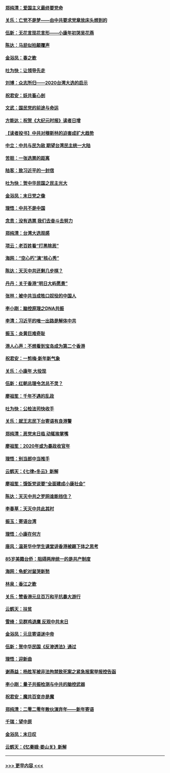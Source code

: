 #### [郑纯清：爱国主义最终要党命](../pages/nsc993/n11802197.md?t=01190231) 
#### [关乐：亡党不是梦——由中共要求党章放床头想到的](../pages/nsc993/n11802156.md?t=01190231) 
#### [伍新：无花言现花言形——小康年初哭吴花燕](../pages/nsc993/n11800044.md?t=01190231) 
#### [陈达：马屁似拍颠覆声](../pages/nsc993/n11800010.md?t=01190231) 
#### [金浴凤：春之歌](../pages/nsc993/n11797687.md?t=01190231) 
#### [吐为快：让领导先走](../pages/nsc993/n11797512.md?t=01190231) 
#### [刘博：众志所归——2020台湾大选的启示](../pages/nsc993/n11796878.md?t=01190231) 
#### [祝君安：妖共畜心剖](../pages/nsc993/n11794273.md?t=01190231) 
#### [文武：国民党的前途与命运](../pages/nsc993/n11794198.md?t=01190231) 
#### [方能达：祝贺《大纪元时报》读者日增](../pages/nsc993/n11793807.md?t=01190231) 
#### [【读者投书】中共对穆斯林的迫害成扩大趋势](../pages/nsc993/n11791371.md?t=01190231) 
#### [中立：中共与民为敌 期望台湾民主统一大陆](../pages/nsc993/n11790392.md?t=01190231) 
#### [苦胆：一张选票的距离](../pages/nsc993/n11788914.md?t=01190231) 
#### [陆客：致习近平的一封信](../pages/nsc993/n11788867.md?t=01190231) 
#### [吐为快：贺中华民国之民主光大](../pages/nsc993/n11788618.md?t=01190231) 
#### [金浴凤：末日党之像](../pages/nsc993/n11787475.md?t=01190231) 
#### [理悟：中共不是中国](../pages/nsc993/n11787463.md?t=01190231) 
#### [念贲：没有选票  我们去奋斗去努力](../pages/nsc993/n11787398.md?t=01190231) 
#### [郑纯清：台湾大选观感](../pages/nsc993/n11786210.md?t=01190231) 
#### [项云：老百姓看“打黑除恶”](../pages/nsc993/n11785398.md?t=01190231) 
#### [海网：“空心朽”演“核心秀”](../pages/nsc993/n11783874.md?t=01190231) 
#### [陈达：天灭中共还剩几步棋？](../pages/nsc993/n11783719.md?t=01190231) 
#### [丹丹：关于香港“明日大屿愿景”](../pages/nsc993/n11783273.md?t=01190231) 
#### [张林：被中共当成牲口奴役的中国人](../pages/nsc993/n11782397.md?t=01190231) 
#### [李小刚：脑控原理之DNA共振](../pages/nsc993/n11780962.md?t=01190231) 
#### [李清：习近平的唯一出路是解体中共](../pages/nsc993/n11780866.md?t=01190231) 
#### [振玉：炎黄巨难奇耻](../pages/nsc993/n11779632.md?t=01190231) 
#### [港人心声：不想看到宝岛成为第二个香港](../pages/nsc993/n11778817.md?t=01190231) 
#### [祝君安：一剪梅‧新年新气象](../pages/nsc993/n11776340.md?t=01190231) 
#### [关乐：小康年 大役现](../pages/nsc993/n11774213.md?t=01190231) 
#### [伍新：红朝总理令怎总不灵？](../pages/nsc993/n11770813.md?t=01190231) 
#### [廖祖笙：千年不遇的乱政](../pages/nsc993/n11770373.md?t=01190231) 
#### [吐为快：公检法司快收手](../pages/nsc993/n11770359.md?t=01190231) 
#### [关乐：就王志民下台寄语有良港警](../pages/nsc993/n11769903.md?t=01190231) 
#### [郑纯清：恶党末日临 动辄挨掌嘴](../pages/nsc993/n11769356.md?t=01190231) 
#### [廖祖笙：2020年或为暴政收官年](../pages/nsc993/n11768216.md?t=01190231) 
#### [理悟：别当郎中当推手](../pages/nsc993/n11768243.md?t=01190231) 
#### [云鹤天：《七律▪冬云》新解](../pages/nsc993/n11768204.md?t=01190231) 
#### [廖祖笙：饿饭党说要“全面建成小康社会”](../pages/nsc993/n11767482.md?t=01190231) 
#### [陈达：天灭中共之罗网谁能挡住？](../pages/nsc993/n11767465.md?t=01190231) 
#### [李春草：天灭中共此其时](../pages/nsc993/n11767452.md?t=01190231) 
#### [振玉：寄语台湾](../pages/nsc993/n11767432.md?t=01190231) 
#### [理悟：小康在何方](../pages/nsc993/n11767394.md?t=01190231) 
#### [唐风：温哥华中学生课堂讲香港被踢下体之思考](../pages/nsc993/n11766848.md?t=01190231) 
#### [85岁美籍台侨：阻碍两岸统一的是共产制度](../pages/nsc993/n11765043.md?t=01190231) 
#### [海网：龟蛇对鼠哭新愁](../pages/nsc993/n11764895.md?t=01190231) 
#### [林泉：香江之歌](../pages/nsc993/n11764415.md?t=01190231) 
#### [关乐：赞香港元旦百万和平抗暴大游行](../pages/nsc993/n11764382.md?t=01190231) 
#### [云鹤天：扶贫](../pages/nsc993/n11764245.md?t=01190231) 
#### [雪绮：见群鸡退鹰  反观中共末日](../pages/nsc993/n11762112.md?t=01190231) 
#### [金浴凤：元旦寄语迷中帝](../pages/nsc993/n11761788.md?t=01190231) 
#### [伍新：贺中华民国《反渗透法》通过](../pages/nsc993/n11761994.md?t=01190231) 
#### [理悟：迎新曲](../pages/nsc993/n11761152.md?t=01190231) 
#### [谢燕益：杨胜军被非法拘禁致死案之紧急报案举报控告函](../pages/nsc993/n11756134.md?t=01190231) 
#### [李小刚：量子共振检测与中共的脑控武器](../pages/nsc993/n11754518.md?t=01190231) 
#### [祝君安：魔共百变亦是魔](../pages/nsc993/n11754469.md?t=01190231) 
#### [郑纯清：二零二零年散伙演弃年——新年寄语](../pages/nsc993/n11754195.md?t=01190231) 
#### [千瑞：望中原](../pages/nsc993/n11754159.md?t=01190231) 
#### [金浴凤：末日叹](../pages/nsc993/n11752359.md?t=01190231) 
#### [云鹤天：《忆秦娥‧娄山关》新解](../pages/nsc993/n11752348.md?t=01190231) 

----
#### [ >>> 更早内容 <<< ](../indexes/nsc993-earlier.md)
